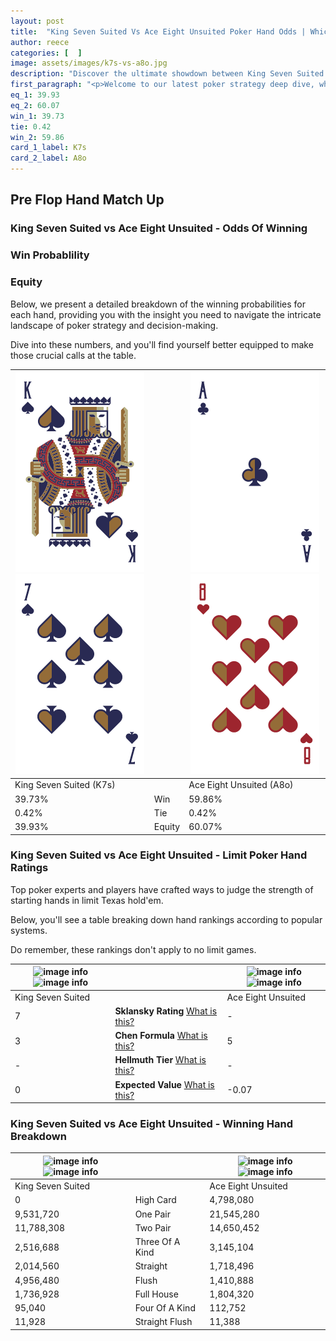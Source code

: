 ```yaml
---
layout: post
title:  "King Seven Suited Vs Ace Eight Unsuited Poker Hand Odds | Which Is The Better Hand In Poker? A Complete Guide"
author: reece
categories: [  ]
image: assets/images/k7s-vs-a8o.jpg
description: "Discover the ultimate showdown between King Seven Suited and Ace Eight Unsuited in poker! Uncover the odds, strategies, and scenarios where one hand triumphs over the other. Get ready to up your poker game with this thrilling analysis."
first_paragraph: "<p>Welcome to our latest poker strategy deep dive, where we're pitting two distinct hands against each other in a high-stakes showdown: King Seven Suited vs Ace Eight Unsuited.</p><p>In the dynamic world of poker, every decision counts, and knowing which hand holds the upper hand is key to your success at the table.</p><p>In this article, we'll dissect these two hands, explore the scenarios where one dominates the other, and equip you with the knowledge to make strategic choices that can tip the odds in your favor.</p><p>Get ready to unravel the intriguing dynamics of these poker hands and elevate your game to new heights.</p>"
eq_1: 39.93
eq_2: 60.07
win_1: 39.73
tie: 0.42
win_2: 59.86
card_1_label: K7s
card_2_label: A8o
---
```




[comment]: # (sp0)

## Pre Flop Hand Match Up

<div class="table hand-ratings" markdown="1"> 



### King Seven Suited vs Ace Eight Unsuited - Odds Of Winning


  
<div class="row graphs"> 
<div class="col-lg-6">
    <h3>Win Probablility</h3>
    <canvas id="WinChart"></canvas>
</div>
<div class="col-lg-6">
    <h3>Equity</h3>
    <canvas id="EquityChart"></canvas>
</div>
</div>

  Below, we present a detailed breakdown of the winning probabilities for each hand, providing you with the insight you need to navigate the intricate landscape of poker strategy and decision-making. 

Dive into these numbers, and you'll find yourself better equipped to make those crucial calls at the table.


    
| ![image info](assets/images/hand1/k.png) ![image info](assets/images/hand1/7.png) |  | ![image info](assets/images/hand2/a.png) ![image info](assets/images/hand2/8o.png) |
| -------- | -------- | -------- |
| King Seven Suited (K7s) |  | Ace Eight Unsuited (A8o) |
| 39.73% | Win | 59.86% |
| 0.42% | Tie | 0.42% |
| 39.93% | Equity | 60.07% |




[comment]: # (sp1)



### King Seven Suited vs Ace Eight Unsuited - Limit Poker Hand Ratings

Top poker experts and players have crafted ways to judge the strength of starting hands in limit Texas hold'em. 

Below, you'll see a table breaking down hand rankings according to popular systems. 

Do remember, these rankings don't apply to no limit games.


    
| ![image info](https://www.riverpairs.com/assets/images/hand1/k.png) ![image info](https://www.riverpairs.com/assets/images/hand1/7.png) |  | ![image info](https://www.riverpairs.com/assets/images/hand2/a.png) ![image info](https://www.riverpairs.com/assets/images/hand2/8o.png) |
| -------- | -------- | -------- |
| King Seven Suited |  | Ace Eight Unsuited |
| 7 | **Sklansky Rating** [What is this?](/sklansky-rating-explained) | - |
| 3 | **Chen Formula** [What is this?](/chen-formula-explained) | 5 |
| - | **Hellmuth Tier** [What is this?](/Hellmuth-tier-explained) | - |
| 0 | **Expected Value** [What is this?](/expected-value-explained) | -0.07 |




[comment]: # (sp2)



### King Seven Suited vs Ace Eight Unsuited - Winning Hand Breakdown


    
| ![image info](https://www.riverpairs.com/assets/images/hand1/k.png) ![image info](https://www.riverpairs.com/assets/images/hand1/7.png) |  | ![image info](https://www.riverpairs.com/assets/images/hand2/a.png) ![image info](https://www.riverpairs.com/assets/images/hand2/8o.png) |
| -------- | -------- | -------- |
| King Seven Suited |  | Ace Eight Unsuited |
| 0 | High Card | 4,798,080 |
| 9,531,720 | One Pair | 21,545,280 |
| 11,788,308 | Two Pair | 14,650,452 |
| 2,516,688 | Three Of A Kind | 3,145,104 |
| 2,014,560 | Straight | 1,718,496 |
| 4,956,480 | Flush | 1,410,888 |
| 1,736,928 | Full House | 1,804,320 |
| 95,040 | Four Of A Kind | 112,752 |
| 11,928 | Straight Flush | 11,388 |




[comment]: # (sp3)



</div>

[comment]: # (sp4)



[comment]: # (sp5)

